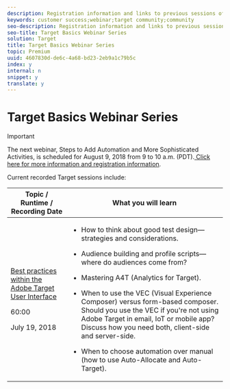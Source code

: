 ```yaml
---
description: Registration information and links to previous sessions of the Target Basics Webinar Series, a Customer Success Webinar Series brought to you by the Community.
keywords: customer success;webinar;target community;community
seo-description: Registration information and links to previous sessions of the Target Basics Webinar Series, a Customer Success Webinar Series brought to you by the Community.
seo-title: Target Basics Webinar Series
solution: Target
title: Target Basics Webinar Series
topic: Premium
uuid: 4607830d-de6c-4a68-bd23-2eb9a1c79b5c
index: y
internal: n
snippet: y
translate: y
---
```


# Target Basics Webinar Series


>[!IMPORTANT]
>
>The next webinar, Steps to Add Automation and More Sophisticated Activities, is scheduled for August 9, 2018 from 9 to 10 a.m. (PDT).[ Click here for more information and registration information](https://forums.adobe.com/message/10545295#10545295). 



Current recorded Target sessions include: 



<table id="table_82A0847E270741A2B368A73D95E08021"> 
 <thead> 
  <tr> 
   <th colname="col1" class="entry"> Topic / Runtime / Recording Date </th> 
   <th colname="col2" class="entry"> What you will learn </th> 
  </tr>
 </thead>
 <tbody> 
  <tr> 
   <td colname="col1"> <p><a href="https://adobecustomersuccess.adobeconnect.com/pcx32z49ridi/" format="https" scope="external"> Best practices within the Adobe Target User Interface</a> </p> <p>60:00 </p> <p>July 19, 2018 </p> </td> 
   <td colname="col2"> <p> 
     <ul id="ul_F5F7FF5B82B04A2B86E36F05BD9B44A8"> 
      <li id="li_0EF34B58D9E44A3791049861D9B4789B"> <p>How to think about good test design—strategies and considerations. </p> </li> 
      <li id="li_227C5BA1B2624CC08C4269F0130965EE"> <p>Audience building and profile scripts—where do audiences come from? </p> </li> 
      <li id="li_58DE5E4FD3744D7CAD5DB832D0879223"> <p>Mastering A4T (Analytics for Target). </p> </li> 
      <li id="li_E0FBF250CAA548FF91D2A4E590EABC5D"> <p>When to use the VEC (Visual Experience Composer) versus form-based composer. Should you use the VEC if you're not using Adobe Target in email, IoT or mobile app? Discuss how you need both, client-side and server-side. </p> </li> 
      <li id="li_72DA68DE366D4C0EB6D38273B39A992E"> <p>When to choose automation over manual (how to use Auto-Allocate and Auto-Target). </p> </li> 
     </ul> </p> </td> 
  </tr> 
 </tbody> 
</table>

